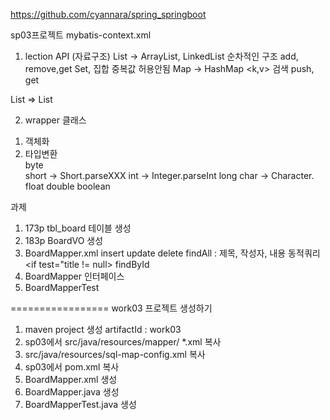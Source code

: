 https://github.com/cyannara/spring_springboot

sp03프로젝트
mybatis-context.xml

1. lection API (자료구조)
List -> ArrayList, LinkedList   순차적인 구조
     add, remove,get
Set,                                 집합 중복값 허용안됨
Map -> HashMap               <k,v> 검색
    push, get

List<Object>   => List<Map>

2. wrapper 클래스
 1) 객체화
 2) 타입변환     
   byte       
   short   -> Short.parseXXX
   int       -> Integer.parseInt
   long
   char    -> Character.
   float
   double
   boolean

과제
1. 173p  tbl_board 테이블 생성
2. 183p  BoardVO 생성
3. BoardMapper.xml
    insert
    update
    delete
    findAll     :  제목, 작성자, 내용 동적쿼리<if test="title != null>
    findById   
4. BoardMapper 인터페이스
5. BoardMapperTest 

=================
work03 프로젝트 생성하기
1. maven project 생성
   artifactId : work03
2. sp03에서 src/java/resources/mapper/ *.xml 복사
3. src/java/resources/sql-map-config.xml 복사
4. sp03에서 pom.xml 복사
5. BoardMapper.xml 생성
6. BoardMapper.java  생성
7. BoardMapperTest.java 생성


